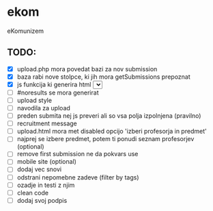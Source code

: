 # ekom
eKomunizem
 <!-- Čč Šš Žž -->

## TODO:
 - [x] upload.php mora povedat bazi za nov submission
 - [x] baza rabi nove stolpce, ki jih mora getSubmissions prepoznat
 - [x] js funkcija ki generira html <select> za profesorje in predmete
 - [ ] #noresults se mora generirat
 - [ ] upload style
 - [ ] navodila za upload
 - [ ] preden submita nej js preveri ali so vsa polja izpolnjena (pravilno)
 - [ ] recruitment message
 - [ ] upload.html mora met disabled opcijo 'izberi profesorja in predmet'
 - [ ] najprej se izbere predmet, potem ti ponudi seznam profesorjev (optional)
 - [ ] remove first submission ne da pokvars use
 - [ ] mobile site (optional)
 - [ ] dodaj vec snovi
 - [ ] odstrani nepomebne zadeve (filter by tags)
 - [ ] ozadje in testi z njim
 - [ ] clean code
 - [ ] dodaj svoj podpis

<!--
 =============
 Ikone v rabi:
 =============
 Biologija (listi)			<i class="fa fa-leaf"></i>
 Jeziki (tekst)				<i class="fa fa-language"></i>
 Filozofija	(zarnica)		<i class="far fa-lightbulb"></i>
 Fizika (atom)				<i class="fas fa-atom"></i>
 Geografija (zemlja) 		<i class="fa fa-globe"></i>
 Glasba (nota)				<i class="fa fa-music"></i>
 Informatika (racunalnik)	<i class="fa fa-code"></i>
 Kemija (erlenmajerica)		<i class="fa fa-flask"></i>
 Likovna (copic)			<i class="fa fa-paint-brush"></i>
 Matematika (koren x)		<i class="fas fa-square-root-alt"></i>
 Pedagogika (ucitelj)		<i class="fas fa-chalkboard-teacher"></i>
 Psihologija (mozgani)		<i class="fas fa-brain"></i>
 Slovenscina (knjiga)		<i class="fas fa-book"></i>
 Sociologija (2 clovecka)	<i class="fas fa-user-friends"></i>
 Sportna (zoga)				<i class="fa fa-futbol"></i>
 Umetnostna zgo (stavba)	<i class="fa fa-landmark"></i>
 Zgodovina (slavolok) 		<i class="fas fa-history"></i>
 Neznan predmet (graduation)<i class="fas fa-graduation-cap"></i>
 Tutorstvo (graduation cap)	<i class="fas fa-graduation-cap"></i>
 Objava zapiskov (knjiga)	<i class="fa fa-book"></i>
 Ledina website (stavba)	<i class="fa fa-school"></i>
 Download (floppy)          <i class="fas fa-save"></i>
 Upload (arrow)             <i class="fa fa-upload" aria-hidden="true"></i>


 Avtor in profesor:
 avtor						<i class="fas fa-pencil-alt"></i>
 profesor					<i class="fas fa-chalkboard-teacher"></i>
 -->
